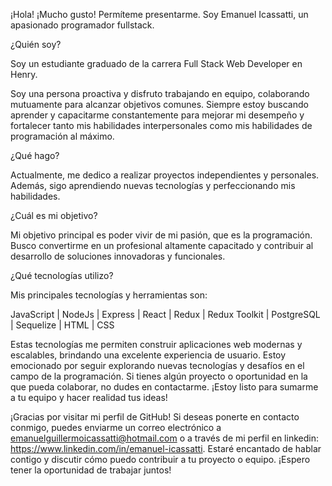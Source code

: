 
¡Hola! ¡Mucho gusto! Permíteme presentarme. Soy Emanuel Icassatti, un apasionado programador fullstack.

¿Quién soy?

Soy un estudiante graduado de la carrera Full Stack Web Developer en Henry.

Soy una persona proactiva y disfruto trabajando en equipo, colaborando mutuamente para alcanzar objetivos comunes. Siempre estoy buscando aprender y capacitarme constantemente para mejorar mi desempeño y fortalecer tanto mis habilidades interpersonales como mis habilidades de programación al máximo.

¿Qué hago?

Actualmente, me dedico a realizar proyectos independientes y personales. Además, sigo aprendiendo nuevas tecnologías y perfeccionando mis habilidades.

¿Cuál es mi objetivo?

Mi objetivo principal es poder vivir de mi pasión, que es la programación. Busco convertirme en un profesional altamente capacitado y contribuir al desarrollo de soluciones innovadoras y funcionales.

¿Qué tecnologías utilizo?

Mis principales tecnologías y herramientas son:

JavaScript | NodeJs | Express | React | Redux | Redux Toolkit | PostgreSQL | Sequelize | HTML | CSS

Estas tecnologías me permiten construir aplicaciones web modernas y escalables, brindando una excelente experiencia de usuario. Estoy emocionado por seguir explorando nuevas tecnologías y desafíos en el campo de la programación. Si tienes algún proyecto o oportunidad en la que pueda colaborar, no dudes en contactarme. ¡Estoy listo para sumarme a tu equipo y hacer realidad tus ideas!

¡Gracias por visitar mi perfil de GitHub! Si deseas ponerte en contacto conmigo, puedes enviarme un correo electrónico a emanuelguillermoicassatti@hotmail.com o a través de mi perfil en linkedin: https://www.linkedin.com/in/emanuel-icassatti. Estaré encantado de hablar contigo y discutir cómo puedo contribuir a tu proyecto o equipo. ¡Espero tener la oportunidad de trabajar juntos!
